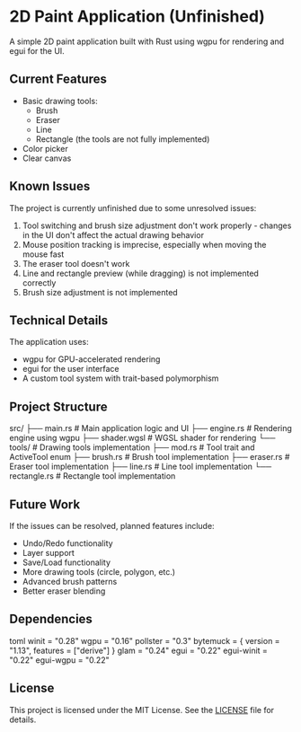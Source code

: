 # 2D Paint Application (Unfinished)

A simple 2D paint application built with Rust using wgpu for rendering and egui for the UI.

## Current Features

- Basic drawing tools:
  - Brush
  - Eraser
  - Line
  - Rectangle
  (the tools are not fully implemented)
- Color picker
- Clear canvas

## Known Issues

The project is currently unfinished due to some unresolved issues:

1. Tool switching and brush size adjustment don't work properly - changes in the UI don't affect the actual drawing behavior
2. Mouse position tracking is imprecise, especially when moving the mouse fast
3. The eraser tool doesn't work
4. Line and rectangle preview (while dragging) is not implemented correctly
5. Brush size adjustment is not implemented

## Technical Details

The application uses:
- wgpu for GPU-accelerated rendering
- egui for the user interface
- A custom tool system with trait-based polymorphism

## Project Structure 
src/
├── main.rs # Main application logic and UI
├── engine.rs # Rendering engine using wgpu
├── shader.wgsl # WGSL shader for rendering
└── tools/ # Drawing tools implementation
├── mod.rs # Tool trait and ActiveTool enum
├── brush.rs # Brush tool implementation
├── eraser.rs # Eraser tool implementation
├── line.rs # Line tool implementation
└── rectangle.rs # Rectangle tool implementation

## Future Work

If the issues can be resolved, planned features include:
- Undo/Redo functionality
- Layer support
- Save/Load functionality
- More drawing tools (circle, polygon, etc.)
- Advanced brush patterns
- Better eraser blending

## Dependencies
toml
winit = "0.28"
wgpu = "0.16"
pollster = "0.3"
bytemuck = { version = "1.13", features = ["derive"] }
glam = "0.24"
egui = "0.22"
egui-winit = "0.22"
egui-wgpu = "0.22"

## License

This project is licensed under the MIT License. See the [LICENSE](LICENSE.md) file for details.
